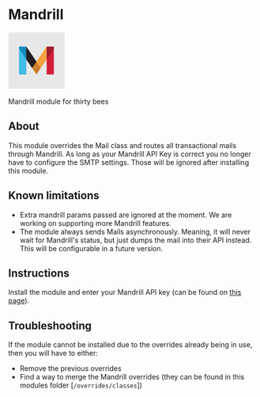 # Mandrill
![Mandrill](logo.png)

Mandrill module for thirty bees

## About

This module overrides the Mail class and routes all transactional mails through Mandrill.
As long as your Mandrill API Key is correct you no longer have to configure the SMTP settings.
Those will be ignored after installing this module.

## Known limitations

- Extra mandrill params passed are ignored at the moment. We are working on supporting more Mandrill features.
- The module always sends Mails asynchronously. Meaning, it will never wait for Mandrill's status, but just dumps the mail into their API instead.
This will be configurable in a future version.

## Instructions

Install the module and enter your Mandrill API key (can be found on [this page](https://mandrillapp.com/settings/index)).

## Troubleshooting

If the module cannot be installed due to the overrides already being in use, then you will have to either:
- Remove the previous overrides
- Find a way to merge the Mandrill overrides (they can be found in this modules folder [`/overrides/classes`])
